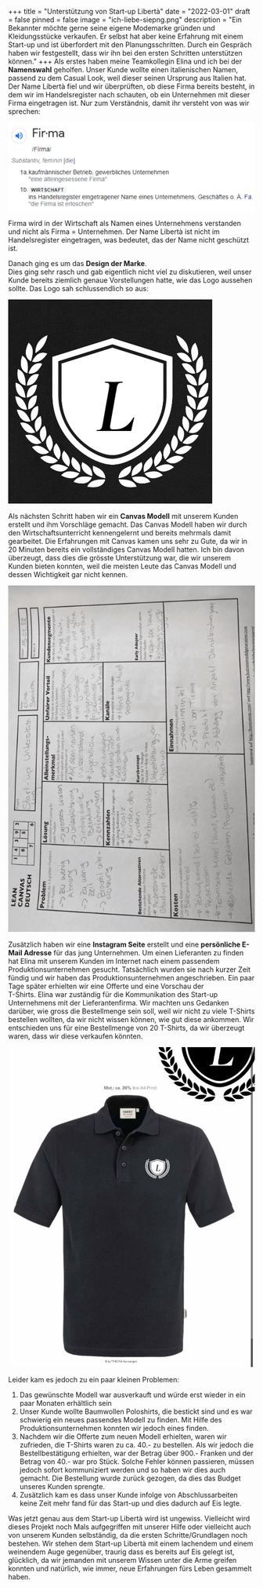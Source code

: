 +++
title = "Unterstützung von Start-up Libertà"
date = "2022-03-01"
draft = false
pinned = false
image = "ich-liebe-siepng.png"
description = "Ein Bekannter möchte gerne seine eigene Modemarke gründen und Kleidungsstücke verkaufen. Er selbst hat aber keine Erfahrung mit einem Start-up und ist überfordert mit den Planungsschritten. Durch ein Gespräch haben wir festgestellt, dass wir ihn bei den ersten Schritten unterstützen können."
+++
Als erstes haben meine Teamkollegin Elina und ich bei der **Namenswahl** geholfen. Unser Kunde wollte einen italienischen Namen, passend zu dem Casual Look, weil dieser seinen Ursprung aus Italien hat. Der Name Libertà fiel und wir überprüften, ob diese Firma bereits besteht, in dem wir im Handelsregister nach schauten, ob ein Unternehmen mit dieser Firma eingetragen ist. Nur zum Verständnis, damit ihr versteht von was wir sprechen: 

![](firma.png)

Firma wird in der Wirtschaft als Namen eines Unternehmens verstanden und nicht als Firma = Unternehmen. Der Name Libertà ist nicht im Handelsregister eingetragen, was bedeutet, das der Name nicht geschützt ist. 

Danach ging es um das **Design der Marke**. \
Dies ging sehr rasch und gab eigentlich nicht viel zu diskutieren, weil unser Kunde bereits ziemlich genaue Vorstellungen hatte, wie das Logo aussehen sollte. Das Logo sah schlussendlich so aus: 

![](unbenannt.png)

Als nächsten Schritt haben wir ein **Canvas Modell** mit unserem Kunden erstellt und ihm Vorschläge gemacht. Das Canvas Modell haben wir durch den Wirtschaftsunterricht kennengelernt und bereits mehrmals damit gearbeitet. Die Erfahrungen mit Canvas kamen uns sehr zu Gute, da wir in 20 Minuten bereits ein vollständiges Canvas Modell hatten. Ich bin davon überzeugt, dass dies die grösste Unterstützung war, die wir unserem Kunden bieten konnten, weil die meisten Leute das Canvas Modell und dessen Wichtigkeit gar nicht kennen. 

![](canvas.png)



Zusätzlich haben wir eine **Instagram Seite** erstellt und eine **persönliche E-Mail Adresse** für das jung Unternehmen. Um einen Lieferanten zu finden hat Elina mit unserem Kunden im Internet nach einem passendem Produktionsunternehmen gesucht. Tatsächlich wurden sie nach kurzer Zeit fündig und wir haben das Produktionsunternehmen angeschrieben. Ein paar Tage später erhielten wir eine Offerte und eine Vorschau der \
T-Shirts. Elina war zuständig für die Kommunikation des Start-up Unternehmens mit der Lieferantenfirma. Wir machten uns Gedanken darüber, wie gross die Bestellmenge sein soll, weil wir nicht zu viele T-Shirts bestellen wollten, da wir nicht wissen können, wie gut diese ankommen. Wir entschieden uns für eine Bestellmenge von 20 T-Shirts, da wir überzeugt waren, dass wir diese verkaufen könnten. 

![](img-20220210-wa0003-1-.jpg)

Leider kam es jedoch zu ein paar kleinen Problemen: 

1. Das gewünschte Modell war ausverkauft und würde erst wieder in ein paar Monaten erhältlich sein
2. Unser Kunde wollte Baumwollen Poloshirts, die bestickt sind und es war schwierig ein neues passendes Modell zu finden. Mit Hilfe des Produktionsunternehmen konnten wir jedoch eines finden. 
3. Nachdem wir die Offerte zum neuen Modell erhielten, waren wir zufrieden, die T-Shirts waren zu ca. 40.- zu bestellen. Als wir jedoch die Bestellbestätigung erhielten, war der Betrag über 900.- Franken und der Betrag von 40.- war pro Stück. Solche Fehler können passieren, müssen jedoch sofort kommuniziert werden und so haben wir dies auch gemacht. Die Bestellung wurde zurück gezogen, da dies das Budget unseres Kunden sprengte.
4. Zusätzlich kam es dass unser Kunde infolge von Abschlussarbeiten keine Zeit mehr fand für das Start-up und dies dadurch auf Eis legte. 

Was jetzt genau aus dem Start-up Libertà wird ist ungewiss. Vielleicht wird dieses Projekt noch Mals aufgegriffen mit unserer Hilfe oder vielleicht auch von unserem Kunden selbständig, da die ersten Schritte/Grundlagen noch bestehen. Wir stehen dem Start-up Libertà mit einem lachendem und einem weinendem Auge gegenüber, traurig dass es bereits auf Eis gelegt ist, glücklich, da wir jemanden mit unserem Wissen unter die Arme greifen konnten und natürlich, wie immer, neue Erfahrungen fürs Leben gesammelt haben.